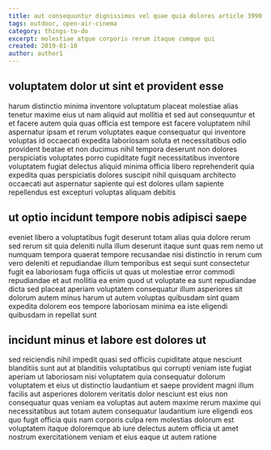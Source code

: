 ```yaml
---
title: aut consequuntur dignissimos vel quae quia dolores article 3990
tags: outdoor, open-air-cinema
category: things-to-do
excerpt: molestiae atque corporis rerum itaque cumque qui
created: 2019-01-10
author: author1
---
```


## voluptatem dolor ut sint et provident esse

harum distinctio minima inventore voluptatum placeat molestiae alias tenetur maxime eius ut nam aliquid aut mollitia et sed aut consequuntur et et facere autem quia quas officia est tempore est facere voluptatem nihil aspernatur ipsam et rerum voluptates eaque consequatur qui inventore voluptas id occaecati expedita laboriosam soluta et necessitatibus odio provident beatae et non ducimus nihil tempora deserunt non dolores perspiciatis voluptates porro cupiditate fugit necessitatibus inventore voluptatem fugiat delectus aliquid minima officia libero reprehenderit quia expedita quas perspiciatis dolores suscipit nihil quisquam architecto occaecati aut aspernatur sapiente qui est dolores ullam sapiente repellendus est excepturi voluptas aliquam debitis

## ut optio incidunt tempore nobis adipisci saepe

eveniet libero a voluptatibus fugit deserunt totam alias quia dolore rerum sed rerum sit quia deleniti nulla illum deserunt itaque sunt quas rem nemo ut numquam tempora quaerat tempore recusandae nisi distinctio in rerum cum vero deleniti et repudiandae illum temporibus est sequi sunt consectetur fugit ea laboriosam fuga officiis ut quas ut molestiae error commodi repudiandae et aut mollitia ea enim quod ut voluptate ea sunt repudiandae dicta sed placeat aperiam voluptatem consequatur illum asperiores sit dolorum autem minus harum ut autem voluptas quibusdam sint quam expedita dolorem eos tempore laboriosam minima ea iste eligendi quibusdam in repellat sunt

## incidunt minus et labore est dolores ut

sed reiciendis nihil impedit quasi sed officiis cupiditate atque nesciunt blanditiis sunt aut at blanditiis voluptatibus qui corrupti veniam iste fugiat aperiam ut laboriosam nisi voluptatem quia consequatur dolorum voluptatem et eius ut distinctio laudantium et saepe provident magni illum facilis aut asperiores dolorem veritatis dolor nesciunt est eius non consequatur quas veniam ea voluptas aut autem maxime rerum maxime qui necessitatibus aut totam autem consequatur laudantium iure eligendi eos quo fugit officia quis nam corporis culpa rem molestias dolorum est voluptatem itaque doloremque ab iure delectus autem officia ut amet nostrum exercitationem veniam et eius eaque ut autem ratione
